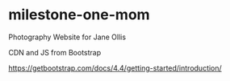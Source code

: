 # milestone-one-mom
Photography Website for Jane Ollis


CDN and JS from Bootstrap

https://getbootstrap.com/docs/4.4/getting-started/introduction/